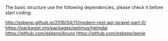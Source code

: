 The basic structure use the following dependencies, please check it before start coding:

http://esbenp.github.io/2016/04/11/modern-rest-api-laravel-part-0/
https://packagist.org/packages/optimus/heimdal
https://github.com/esbenp/bruno
https://github.com/esbenp/genie
